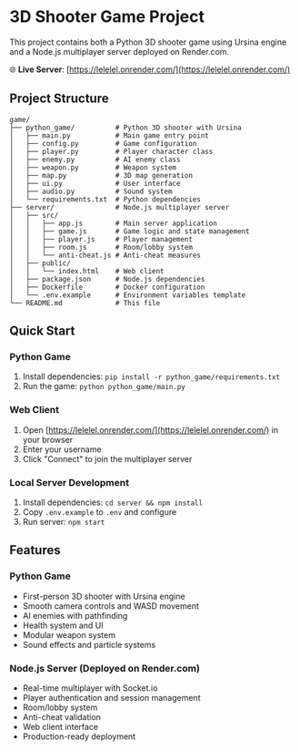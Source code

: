 # 3D Shooter Game Project

This project contains both a Python 3D shooter game using Ursina engine and a Node.js multiplayer server deployed on Render.com.

🌐 **Live Server**: [https://lelelel.onrender.com/](https://lelelel.onrender.com/)

## Project Structure

```
game/
├── python_game/          # Python 3D shooter with Ursina
│   ├── main.py           # Main game entry point
│   ├── config.py         # Game configuration
│   ├── player.py         # Player character class
│   ├── enemy.py          # AI enemy class
│   ├── weapon.py         # Weapon system
│   ├── map.py            # 3D map generation
│   ├── ui.py             # User interface
│   ├── audio.py          # Sound system
│   └── requirements.txt  # Python dependencies
├── server/               # Node.js multiplayer server
│   ├── src/
│   │   ├── app.js        # Main server application
│   │   ├── game.js       # Game logic and state management
│   │   ├── player.js     # Player management
│   │   ├── room.js       # Room/lobby system
│   │   └── anti-cheat.js # Anti-cheat measures
│   ├── public/
│   │   └── index.html    # Web client
│   ├── package.json      # Node.js dependencies
│   ├── Dockerfile        # Docker configuration
│   └── .env.example      # Environment variables template
└── README.md             # This file
```

## Quick Start

### Python Game
1. Install dependencies: `pip install -r python_game/requirements.txt`
2. Run the game: `python python_game/main.py`

### Web Client
1. Open [https://lelelel.onrender.com/](https://lelelel.onrender.com/) in your browser
2. Enter your username
3. Click "Connect" to join the multiplayer server

### Local Server Development
1. Install dependencies: `cd server && npm install`
2. Copy `.env.example` to `.env` and configure
3. Run server: `npm start`

## Features

### Python Game
- First-person 3D shooter with Ursina engine
- Smooth camera controls and WASD movement
- AI enemies with pathfinding
- Health system and UI
- Modular weapon system
- Sound effects and particle systems

### Node.js Server (Deployed on Render.com)
- Real-time multiplayer with Socket.io
- Player authentication and session management
- Room/lobby system
- Anti-cheat validation
- Web client interface
- Production-ready deployment
